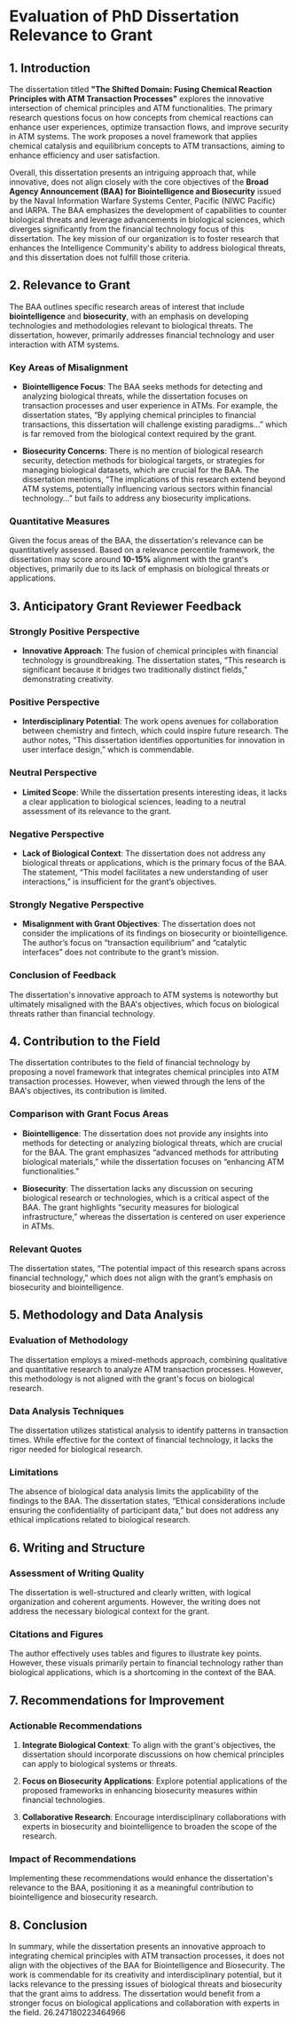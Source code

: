 # Evaluation of PhD Dissertation Relevance to Grant

## 1. Introduction

The dissertation titled **"The Shifted Domain: Fusing Chemical Reaction Principles with ATM Transaction Processes"** explores the innovative intersection of chemical principles and ATM functionalities. The primary research questions focus on how concepts from chemical reactions can enhance user experiences, optimize transaction flows, and improve security in ATM systems. The work proposes a novel framework that applies chemical catalysis and equilibrium concepts to ATM transactions, aiming to enhance efficiency and user satisfaction.

Overall, this dissertation presents an intriguing approach that, while innovative, does not align closely with the core objectives of the **Broad Agency Announcement (BAA) for Biointelligence and Biosecurity** issued by the Naval Information Warfare Systems Center, Pacific (NIWC Pacific) and IARPA. The BAA emphasizes the development of capabilities to counter biological threats and leverage advancements in biological sciences, which diverges significantly from the financial technology focus of this dissertation. The key mission of our organization is to foster research that enhances the Intelligence Community's ability to address biological threats, and this dissertation does not fulfill those criteria.

## 2. Relevance to Grant

The BAA outlines specific research areas of interest that include **biointelligence** and **biosecurity**, with an emphasis on developing technologies and methodologies relevant to biological threats. The dissertation, however, primarily addresses financial technology and user interaction with ATM systems. 

### Key Areas of Misalignment

- **Biointelligence Focus**: The BAA seeks methods for detecting and analyzing biological threats, while the dissertation focuses on transaction processes and user experience in ATMs. For example, the dissertation states, “By applying chemical principles to financial transactions, this dissertation will challenge existing paradigms…” which is far removed from the biological context required by the grant.
  
- **Biosecurity Concerns**: There is no mention of biological research security, detection methods for biological targets, or strategies for managing biological datasets, which are crucial for the BAA. The dissertation mentions, “The implications of this research extend beyond ATM systems, potentially influencing various sectors within financial technology…” but fails to address any biosecurity implications.

### Quantitative Measures

Given the focus areas of the BAA, the dissertation's relevance can be quantitatively assessed. Based on a relevance percentile framework, the dissertation may score around **10-15%** alignment with the grant's objectives, primarily due to its lack of emphasis on biological threats or applications.

## 3. Anticipatory Grant Reviewer Feedback

### Strongly Positive Perspective
- **Innovative Approach**: The fusion of chemical principles with financial technology is groundbreaking. The dissertation states, “This research is significant because it bridges two traditionally distinct fields,” demonstrating creativity.

### Positive Perspective
- **Interdisciplinary Potential**: The work opens avenues for collaboration between chemistry and fintech, which could inspire future research. The author notes, “This dissertation identifies opportunities for innovation in user interface design,” which is commendable.

### Neutral Perspective
- **Limited Scope**: While the dissertation presents interesting ideas, it lacks a clear application to biological sciences, leading to a neutral assessment of its relevance to the grant.

### Negative Perspective
- **Lack of Biological Context**: The dissertation does not address any biological threats or applications, which is the primary focus of the BAA. The statement, “This model facilitates a new understanding of user interactions,” is insufficient for the grant’s objectives.

### Strongly Negative Perspective
- **Misalignment with Grant Objectives**: The dissertation does not consider the implications of its findings on biosecurity or biointelligence. The author’s focus on “transaction equilibrium” and “catalytic interfaces” does not contribute to the grant’s mission.

### Conclusion of Feedback
The dissertation's innovative approach to ATM systems is noteworthy but ultimately misaligned with the BAA's objectives, which focus on biological threats rather than financial technology.

## 4. Contribution to the Field

The dissertation contributes to the field of financial technology by proposing a novel framework that integrates chemical principles into ATM transaction processes. However, when viewed through the lens of the BAA's objectives, its contribution is limited.

### Comparison with Grant Focus Areas

- **Biointelligence**: The dissertation does not provide any insights into methods for detecting or analyzing biological threats, which are crucial for the BAA. The grant emphasizes “advanced methods for attributing biological materials,” while the dissertation focuses on “enhancing ATM functionalities.”

- **Biosecurity**: The dissertation lacks any discussion on securing biological research or technologies, which is a critical aspect of the BAA. The grant highlights “security measures for biological infrastructure,” whereas the dissertation is centered on user experience in ATMs.

### Relevant Quotes
The dissertation states, “The potential impact of this research spans across financial technology,” which does not align with the grant’s emphasis on biosecurity and biointelligence.

## 5. Methodology and Data Analysis

### Evaluation of Methodology
The dissertation employs a mixed-methods approach, combining qualitative and quantitative research to analyze ATM transaction processes. However, this methodology is not aligned with the grant's focus on biological research.

### Data Analysis Techniques
The dissertation utilizes statistical analysis to identify patterns in transaction times. While effective for the context of financial technology, it lacks the rigor needed for biological research. 

### Limitations
The absence of biological data analysis limits the applicability of the findings to the BAA. The dissertation states, “Ethical considerations include ensuring the confidentiality of participant data,” but does not address any ethical implications related to biological research.

## 6. Writing and Structure

### Assessment of Writing Quality
The dissertation is well-structured and clearly written, with logical organization and coherent arguments. However, the writing does not address the necessary biological context for the grant.

### Citations and Figures
The author effectively uses tables and figures to illustrate key points. However, these visuals primarily pertain to financial technology rather than biological applications, which is a shortcoming in the context of the BAA.

## 7. Recommendations for Improvement

### Actionable Recommendations
1. **Integrate Biological Context**: To align with the grant's objectives, the dissertation should incorporate discussions on how chemical principles can apply to biological systems or threats.
   
2. **Focus on Biosecurity Applications**: Explore potential applications of the proposed frameworks in enhancing biosecurity measures within financial technologies.

3. **Collaborative Research**: Encourage interdisciplinary collaborations with experts in biosecurity and biointelligence to broaden the scope of the research.

### Impact of Recommendations
Implementing these recommendations would enhance the dissertation's relevance to the BAA, positioning it as a meaningful contribution to biointelligence and biosecurity research.

## 8. Conclusion

In summary, while the dissertation presents an innovative approach to integrating chemical principles with ATM transaction processes, it does not align with the objectives of the BAA for Biointelligence and Biosecurity. The work is commendable for its creativity and interdisciplinary potential, but it lacks relevance to the pressing issues of biological threats and biosecurity that the grant aims to address. The dissertation would benefit from a stronger focus on biological applications and collaboration with experts in the field. 26.247180223464966
